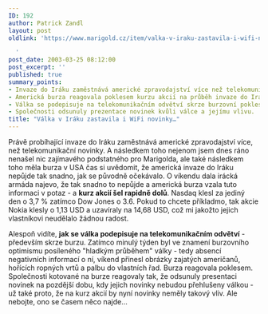 ```yaml
---
ID: 192
author: Patrick Zandl
layout: post
oldlink: 'https://www.marigold.cz/item/valka-v-iraku-zastavila-i-wifi-novinky

  '
post_date: 2003-03-25 08:12:00
post_excerpt: ''
published: true
summary_points:
- Invaze do Iráku zaměstnává americké zpravodajství více než telekomunikační novinky.
- Americká burza reagovala poklesem kurzu akcií na průběh invaze do Iráku.
- Válka se podepisuje na telekomunikačním odvětví skrze burzovní poklesy.
- Společnosti odsunuly prezentace novinek kvůli válce a jejímu vlivu.
title: "Válka v Iráku zastavila i WiFi novinky…"
---
```


<p>
Právě probíhající invaze do Iráku zaměstnává americké zpravodajství více, než telekomunikační novinky. A následkem toho nejenom jsem dnes ráno nenašel nic zajímavého podstatného pro Marigolda, ale také následkem toho měla burza v USA čas si uvědomit, že americká invaze do Iráku nepůjde tak snadno, jak se původně očekávalo. O víkendu dala irácká armáda najevo, že tak snadno to nepůjde a americká burza vzala tuto informaci v potaz - a <STRONG>kurz akcií šel rapidně dolů</STRONG>. Nasdaq klesl za jediný den&#160;o 3,7 % zatímco Dow Jones o 3.6. Pokud to chcete příkladmo, tak akcie Nokia klesly o 1,13 USD a uzavíraly na 14,68 USD, což mi jakožto jejich vlastníkovi neudělalo žádnou radost. </p>

<p>
Alespoň vidíte, <STRONG>jak se válka podepisuje na telekomunikačním odvětví</STRONG> - především skrze burzu. Zatímco minulý týden byl ve znamení burzovního optimismu posíleného "hladkým průběhem" války - tedy absencí negativních informací o ní, víkend přinesl obrázky zajatých američanů, hořících ropných vrtů a palbu do vlastních řad. Burza reagovala poklesem. Společnosti kotované na burze reagovaly tak, že odsunuly presentaci novinek na pozdější dobu, kdy jejich novinky nebudou přehlušeny válkou - už také proto, že na kurz akcií by nyní novinky neměly takový vliv. Ale nebojte, ono se časem něco najde...</p>